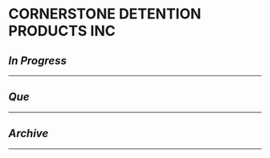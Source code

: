 # CORNERSTONE DETENTION PRODUCTS INC

## *In Progress*

--------------------

## *Que*

-----------------------------------
## *Archive*

-----------------------------------
